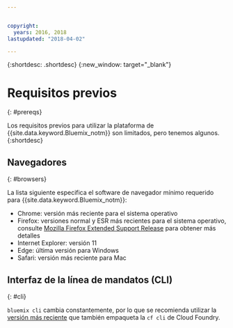 ```yaml
---


copyright:
  years: 2016, 2018
lastupdated: "2018-04-02"

---
```


{:shortdesc: .shortdesc}
{:new_window: target="_blank"}

# Requisitos previos
{: #prereqs}

Los requisitos previos para utilizar la plataforma de {{site.data.keyword.Bluemix_notm}} son limitados, pero tenemos algunos.
{:shortdesc}

## Navegadores
{: #browsers}

La lista siguiente especifica el software de navegador mínimo requerido para {{site.data.keyword.Bluemix_notm}}:

 * Chrome: versión más reciente para el sistema operativo
 * Firefox: versiones normal y ESR más recientes para el sistema operativo, consulte [Mozilla Firefox
Extended Support Release](https://www.mozilla.org/firefox/organizations/) para obtener más detalles
 * Internet Explorer: versión 11
 * Edge: última versión para Windows
 * Safari: versión más reciente para Mac

## Interfaz de la línea de mandatos (CLI)
{: #cli}

`bluemix cli` cambia constantemente, por lo que se recomienda utilizar la [versión más reciente](/docs/cli/reference/bluemix_cli/all_versions.html) que también empaqueta la `cf cli` de Cloud Foundry. 

